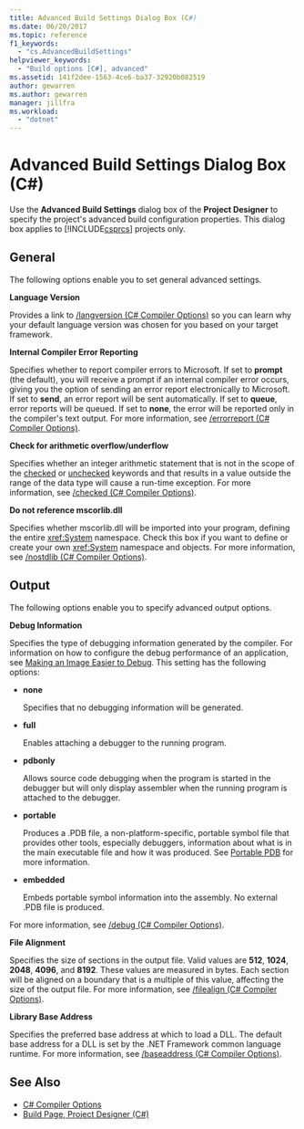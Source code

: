 ```yaml
---
title: Advanced Build Settings Dialog Box (C#)
ms.date: 06/20/2017
ms.topic: reference
f1_keywords:
  - "cs.AdvancedBuildSettings"
helpviewer_keywords:
  - "Build options [C#], advanced"
ms.assetid: 141f2dee-1563-4ce6-ba37-32920b082519
author: gewarren
ms.author: gewarren
manager: jillfra
ms.workload:
  - "dotnet"
---
```

# Advanced Build Settings Dialog Box (C#)

Use the **Advanced Build Settings** dialog box of the **Project Designer** to specify the project's advanced build configuration properties. This dialog box applies to [!INCLUDE[csprcs](../../data-tools/includes/csprcs_md.md)] projects only.

## General

The following options enable you to set general advanced settings.

**Language Version**

Provides a link to [/langversion (C# Compiler Options)](/dotnet/csharp/language-reference/compiler-options/langversion-compiler-option) so you can learn why your default language version was chosen for you based on your target framework.

**Internal Compiler Error Reporting**

Specifies whether to report compiler errors to Microsoft. If set to **prompt** (the default), you will receive a prompt if an internal compiler error occurs, giving you the option of sending an error report electronically to Microsoft. If set to **send**, an error report will be sent automatically. If set to **queue**, error reports will be queued. If set to **none**, the error will be reported only in the compiler's text output. For more information, see [/errorreport (C# Compiler Options)](/dotnet/csharp/language-reference/compiler-options/errorreport-compiler-option).

**Check for arithmetic overflow/underflow**

Specifies whether an integer arithmetic statement that is not in the scope of the [checked](/dotnet/csharp/language-reference/keywords/checked) or [unchecked](/dotnet/csharp/language-reference/keywords/unchecked) keywords and that results in a value outside the range of the data type will cause a run-time exception. For more information, see [/checked (C# Compiler Options)](/dotnet/csharp/language-reference/compiler-options/checked-compiler-option).

**Do not reference mscorlib.dll**

Specifies whether mscorlib.dll will be imported into your program, defining the entire <xref:System> namespace. Check this box if you want to define or create your own <xref:System> namespace and objects. For more information, see [/nostdlib (C# Compiler Options)](/dotnet/csharp/language-reference/compiler-options/nostdlib-compiler-option).

## Output

The following options enable you to specify advanced output options.

**Debug Information**

Specifies the type of debugging information generated by the compiler. For information on how to configure the debug performance of an application, see [Making an Image Easier to Debug](/dotnet/framework/debug-trace-profile/making-an-image-easier-to-debug). This setting has the following options:

- **none**

   Specifies that no debugging information will be generated.

- **full**

   Enables attaching a debugger to the running program.

- **pdbonly**

   Allows source code debugging when the program is started in the debugger but will only display assembler when the running program is attached to the debugger.

- **portable**

   Produces a .PDB file, a non-platform-specific, portable symbol file that provides other tools, especially debuggers, information about what is in the main executable file and how it was produced. See [Portable PDB](https://github.com/dotnet/core/blob/master/Documentation/diagnostics/portable_pdb.md) for more information.

- **embedded**

   Embeds portable symbol information into the assembly. No external .PDB file is produced.

For more information, see [/debug (C# Compiler Options)](/dotnet/csharp/language-reference/compiler-options/debug-compiler-option).

**File Alignment**

Specifies the size of sections in the output file. Valid values are **512**, **1024**, **2048**, **4096**, and **8192**. These values are measured in bytes. Each section will be aligned on a boundary that is a multiple of this value, affecting the size of the output file. For more information, see [/filealign (C# Compiler Options)](/dotnet/csharp/language-reference/compiler-options/filealign-compiler-option).

**Library Base Address**

Specifies the preferred base address at which to load a DLL. The default base address for a DLL is set by the .NET Framework common language runtime. For more information, see [/baseaddress (C# Compiler Options)](/dotnet/csharp/language-reference/compiler-options/baseaddress-compiler-option).

## See Also

- [C# Compiler Options](/dotnet/csharp/language-reference/compiler-options/index)
- [Build Page, Project Designer (C#)](../../ide/reference/build-page-project-designer-csharp.md)
